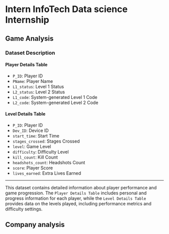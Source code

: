 # Intern InfoTech Data science Internship 

## Game Analysis

### Dataset Description

#### Player Details Table
- `P_ID`: Player ID
- `PName`: Player Name
- `L1_status`: Level 1 Status
- `L2_status`: Level 2 Status
- `L1_code`: System-generated Level 1 Code
- `L2_code`: System-generated Level 2 Code

#### Level Details Table
- `P_ID`: Player ID
- `Dev_ID`: Device ID
- `start_time`: Start Time
- `stages_crossed`: Stages Crossed
- `level`: Game Level
- `difficulty`: Difficulty Level
- `kill_count`: Kill Count
- `headshots_count`: Headshots Count
- `score`: Player Score
- `lives_earned`: Extra Lives Earned

---

This dataset contains detailed information about player performance and game progression. The `Player Details Table` includes personal and progress information for each player, while the `Level Details Table` provides data on the levels played, including performance metrics and difficulty settings.
  
## Company analysis
